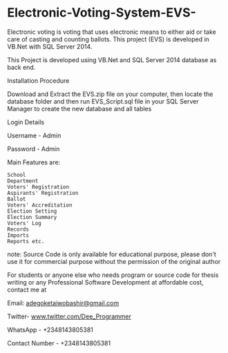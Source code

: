 # Electronic-Voting-System-EVS-
Electronic voting is voting that uses electronic means to either aid or take care of casting and counting ballots. This project (EVS) is developed in VB.Net with SQL Server 2014.

This Project is developed using VB.Net and SQL Server 2014 database as back end.

Installation Procedure

Download and Extract the EVS.zip file on your computer, then locate the database folder and then run EVS_Script.sql file in your SQL Server Manager to create the new database and all tables

Login Details

Username - Admin

Password - Admin

Main Features are:

    School
    Department
    Voters' Registration
    Aspirants' Registration
    Ballot
    Voters' Accreditation
    Election Setting
    Election Summary
    Voters' Log
    Records
    Imports
    Reports etc.

note: Source Code is only available for educational purpose, please don't use it for commercial purpose without the permission of the original author

For students or anyone else who needs program or source code for thesis writing or any Professional Software Development at affordable cost, contact me at

Email: adegoketaiwobashir@gmail.com

Twitter- www.twitter.com/Dee_Programmer

WhatsApp - +2348143805381

Contact Number - +2348143805381
